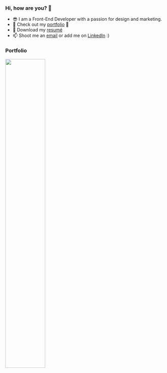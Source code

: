 
### Hi, how are you? 👋

- 😎 I am a Front-End Developer with a passion for design and marketing.
- 📝 Check out my [portfolio](https://codemyjourney.netlify.app/) 📝
- 📜 Download my [resumé](https://codemyjourney.netlify.app/resume-software-engineer.pdf)
- 📫 Shoot me an [email](mailto:i.kutyepov@gmail.com) or add me on [LinkedIn](https://www.linkedin.com/in/stacykutyepov) :)
<h3>Portfolio</h3>
<a href="https://codemyjourney.netlify.app/" target="_blank"><img src="https://user-images.githubusercontent.com/62475313/95633713-453ca680-0a56-11eb-8f1b-32419185b882.png" width="50%"/></a>

